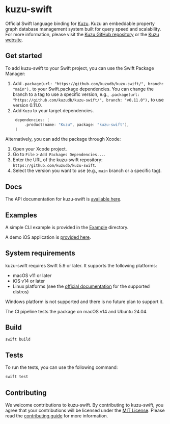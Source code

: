 # kuzu-swift

Official Swift language binding for [Kuzu](https://github.com/kuzudb/kuzu). Kuzu an embeddable property graph database management system built for query speed and scalability. For more information, please visit the [Kuzu GitHub repository](https://github.com/kuzudb/kuzu) or the [Kuzu website](https://kuzudb.com).

## Get started

To add kuzu-swift to your Swift project, you can use the Swift Package Manager:

1. Add `.package(url: "https://github.com/kuzudb/kuzu-swift/", branch: "main"),` to your Swift.package dependencies.
   You can change the branch to a tag to use a specific version, e.g., `.package(url: "https://github.com/kuzudb/kuzu-swift/", branch: "v0.11.0"),` to use version 0.11.0.
2. Add `Kuzu` to your target dependencies.
   ```swift
    dependencies: [
        .product(name: "Kuzu", package: "kuzu-swift"),
    ]
    ```

Alternatively, you can add the package through Xcode:
1. Open your Xcode project.
2. Go to `File` > `Add Packages Dependencies...`.
3. Enter the URL of the kuzu-swift repository: `https://github.com/kuzudb/kuzu-swift`.
4. Select the version you want to use (e.g., `main` branch or a specific tag).

## Docs

The API documentation for kuzu-swift is [available here](https://api-docs.kuzudb.com/swift/documentation/kuzu/).

## Examples

A simple CLI example is provided in the [Example](Example) directory.

A demo iOS application is [provided here](https://github.com/kuzudb/kuzu-swift-demo).

## System requirements

kuzu-swift requires Swift 5.9 or later. It supports the following platforms:
- macOS v11 or later
- iOS v14 or later
- Linux platforms (see the [official documentation](https://www.swift.org/platform-support/) for the supported distros)

Windows platform is not supported and there is no future plan to support it. 

The CI pipeline tests the package on macOS v14 and Ubuntu 24.04.

## Build

```bash
swift build
```

## Tests

To run the tests, you can use the following command:

```bash
swift test
```

## Contributing
We welcome contributions to kuzu-swift. By contributing to kuzu-swift, you agree that your contributions will be licensed under the [MIT License](LICENSE). Please read the [contributing guide](CONTRIBUTING.md) for more information.
